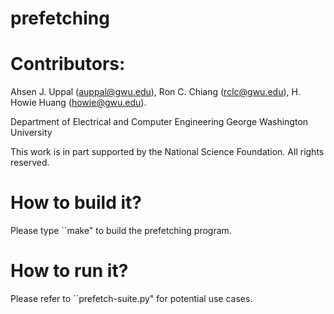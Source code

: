 prefetching
===========
Contributors: 
===========
Ahsen J. Uppal (auppal@gwu.edu), 
Ron C. Chiang (rclc@gwu.edu), 
H. Howie Huang (howie@gwu.edu).

Department of Electrical and Computer Engineering
George Washington University

This work is in part supported by the National Science Foundation.
All rights reserved.

How to build it?
===========
Please type ``make" to build the prefetching program.


How to run it?
===========
Please refer to ``prefetch-suite.py" for potential use cases.
